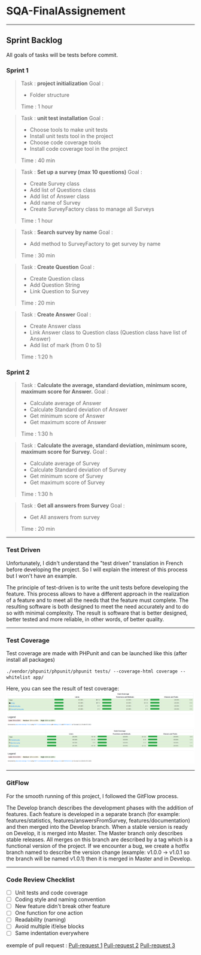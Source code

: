 # SQA-FinalAssignement
---
## Sprint Backlog

All goals of tasks will be tests before commit.

### Sprint 1

>Task : **project initialization**
>Goal : 
>- Folder structure
>
>Time : 1 hour

>Task : **unit test installation**
>Goal : 
>- Choose tools to make unit tests
>- Install unit tests tool in the project
>- Choose code coverage tools
>- Install code coverage tool in the project
>
>Time : 40 min

>Task : **Set up a survey (max 10 questions)**
>Goal :
>- Create Survey class
>- Add list of Questions class
>- Add list of Answer class
>- Add name of Survey
>- Create SurveyFactory class to manage all Surveys
>
>Time : 1 hour

>Task : **Search survey by name**
>Goal : 
>- Add method to SurveyFactory to get survey by name
>
>Time : 30 min

>Task : **Create Question**
>Goal : 
>- Create Question class
>- Add Question String
>- Link Question to Survey
>
>Time : 20 min

>Task : **Create Answer**
>Goal : 
>- Create Answer class
>- Link Answer class to Question class (Question class have list of Answer)
>- Add list of mark (from 0 to 5)
>
>Time : 1:20 h

### Sprint 2

>Task : **Calculate the average, standard deviation, minimum score, maximum score for Answer.**
>Goal : 
>- Calculate average of Answer
>- Calculate Standard deviation of Answer
>- Get minimum score of Answer
>- Get maximum score of Answer
>
>Time : 1:30 h

>Task : **Calculate the average, standard deviation, minimum score, maximum score for Survey.**
>Goal : 
>- Calculate average of Survey
>- Calculate Standard deviation of Survey
>- Get minimum score of Survey
>- Get maximum score of Survey
>
>Time : 1:30 h


>Task : **Get all answers from Survey**
>Goal : 
>- Get All answers from survey
>
>Time : 20 min

---
### Test Driven

Unfortunately, I didn't understand the "test driven" translation in French before developing the project. So I will explain the interest of this process but I won't have an example.

The principle of test-driven is to write the unit tests before developing the feature. This process allows to have a different approach in the realization of a feature and to meet all the needs that the feature must complete.
The resulting software is both designed to meet the need accurately and to do so with minimal complexity. The result is software that is better designed, better tested and more reliable, in other words, of better quality.

---
### Test Coverage

Test coverage are made with PHPunit and can be launched like this (after install all packages)
```
./vendor/phpunit/phpunit/phpunit tests/ --coverage-html coverage --whitelist app/
```

Here, you can see the result of test coverage:
![coverage1](code-coverage-1.png)
![coverage2](code-coverage-2.png)

---
### GitFlow

For the smooth running of this project, I followed the GitFlow process.

The Develop branch describes the development phases with the addition of features.
Each feature is developed in a separate branch (for example: features/statistics, features/answersFromSurvey, features/documentation) and then merged into the Develop branch.
When a stable version is ready on Develop, it is merged into Master.
The Master branch only describes stable releases. All merges on this branch are described by a tag which is a functional version of the project.
If we encounter a bug, we create a hotfix branch named to describe the version change (example: v1.0.0 -> v1.0.1 so the branch will be named v1.0.1) then it is merged in Master and in Develop.

---
### Code Review Checklist

- [ ] Unit tests and code coverage
- [ ] Coding style and naming convention
- [ ] New feature didn't break other feature
- [ ] One function for one action
- [ ] Readability (naming)
- [ ] Avoid multiple if/else blocks
- [ ] Same indentation everywhere

exemple of pull request :
[Pull-request 1](https://github.com/EtiennePASSOT/SQA-FinalAssignement/pull/5)
[Pull-request 2](https://github.com/EtiennePASSOT/SQA-FinalAssignement/pull/6)
[Pull-request 3](https://github.com/EtiennePASSOT/SQA-FinalAssignement/pull/7)
